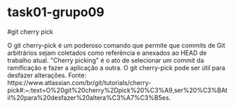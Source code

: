 # task01-grupo09

#git cherry pick

<p>
O git cherry-pick é um poderoso comando que permite que commits de Git arbitrários sejam coletados como referência e anexados ao HEAD de trabalho atual. "Cherry picking" é o ato de selecionar um commit da ramificação e fazer a aplicação a outra. O git cherry-pick pode ser útil para desfazer alterações.
Fonte: https://www.atlassian.com/br/git/tutorials/cherry-pick#:~:text=O%20git%20cherry%2Dpick%20%C3%A9,ser%20%C3%BAtil%20para%20desfazer%20altera%C3%A7%C3%B5es.
<p>